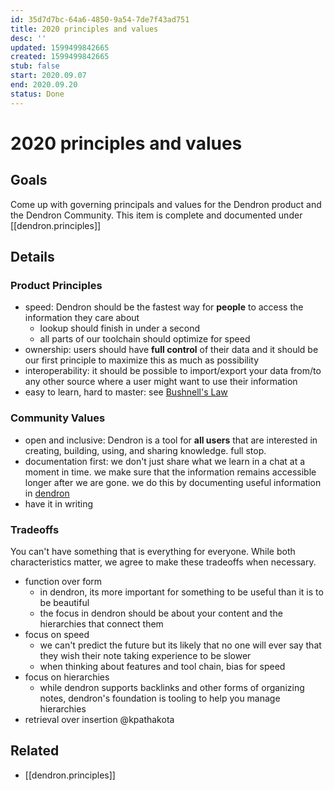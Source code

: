 ```yaml
---
id: 35d7d7bc-64a6-4850-9a54-7de7f43ad751
title: 2020 principles and values
desc: ''
updated: 1599499842665
created: 1599499842665
stub: false
start: 2020.09.07
end: 2020.09.20
status: Done
---
```

# 2020 principles and values

## Goals

Come up with governing principals and values for the Dendron product and the Dendron Community. This item is complete and documented under [[dendron.principles]]

## Details

### Product Principles
- speed: Dendron should be the fastest way for **people** to access the information they care about
    - lookup should finish in under a second
    - all parts of our toolchain should optimize for speed
- ownership: users should have **full control** of their data and it should be our first principle to maximize this as much as possibility
- interoperability: it should be possible to import/export your data from/to any other source where a user might want to use their information
- easy to learn, hard to master: see [Bushnell's Law
](https://en.wikipedia.org/wiki/Bushnell%27s_Law#:~:text=Bushnell's%20Law%20or%20Nolan's%20Law,first%20quarter%20and%20the%20hundredth.)

### Community Values

- open and inclusive: Dendron is a tool for **all users** that are interested in creating, building, using, and sharing knowledge. full stop. 
- documentation first: we don't just share what we learn in a chat at a moment in time. we make sure that the information remains accessible longer after we are gone. we do this by documenting useful information in [dendron](http://dendron.so/)
- have it in writing

### Tradeoffs

You can't have something that is everything for everyone. While both characteristics matter, we agree to make these tradeoffs when necessary. 

- function over form    
    - in dendron, its more important for something to be useful than it is to be beautiful 
    - the focus in dendron should be about your content and the hierarchies that connect them
- focus on speed
    - we can't predict the future but its likely that no one will ever say that they wish their note taking experience to be slower
    - when thinking about features and tool chain, bias for speed
- focus on hierarchies
    - while dendron supports backlinks and other forms of organizing notes, dendron's foundation is tooling to help you manage hierarchies
- retrieval over insertion @kpathakota

## Related
- [[dendron.principles]]